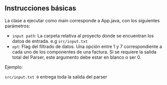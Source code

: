 ## Instrucciones básicas

La clase a ejecutar como main corresponde a App.java, con los siguientes parámetros:
- `input path`: La carpeta relativa al proyecto donde se encuentran los datoa de entrada. e.g `src/input.txt`
- `opt`: Flag del filtrado de datos. Una opción entre 1 y 7 correspondiente a cada uno de los componentes de una factura.
Si se requiere la salida total del Parser, este argumento debe estar en blanco o ser 0.

Ejemplo: 

`src/input.txt 0` entrega toda la salida del parser  